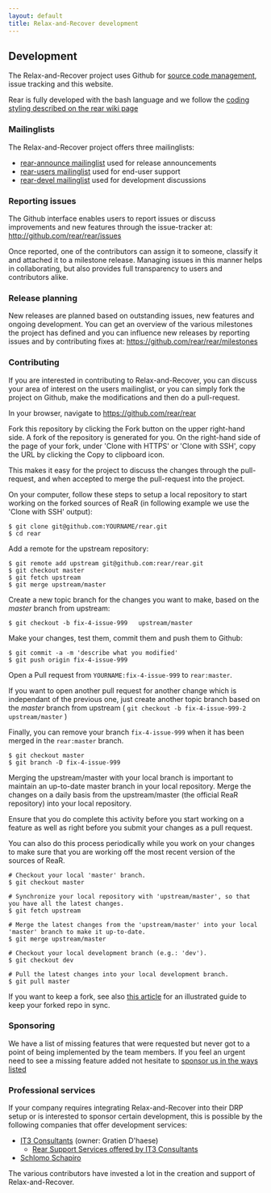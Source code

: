 ```yaml
---
layout: default
title: Relax-and-Recover development
---
```


## Development
The Relax-and-Recover project uses Github for [source code management](https://github.com/rear),
issue tracking and this website.

Rear is fully developed with the bash language and we follow the [coding styling described on the rear wiki page](https://github.com/rear/rear/wiki/Coding-Style)


### Mailinglists
The Relax-and-Recover project offers three mailinglists:

 - [rear-announce mailinglist](http://lists.relax-and-recover.org/mailman/listinfo/rear-announce)
   used for release announcements
 - [rear-users mailinglist](http://lists.relax-and-recover.org/mailman/listinfo/rear-users)
   used for end-user support
 - [rear-devel mailinglist](http://lists.relax-and-recover.org/mailman/listinfo/rear-devel)
   used for development discussions


### Reporting issues
The Github interface enables users to report issues or discuss improvements
and new features through the issue-tracker at:
<http://github.com/rear/rear/issues>

Once reported, one of the contributors can assign it to someone, classify it
and attached it to a milestone release. Managing issues in this manner helps
in collaborating, but also provides full transparency to users and contributors
alike.


### Release planning
New releases are planned based on outstanding issues, new features and ongoing
development. You can get an overview of the various milestones the project has
defined and you can influence new releases by reporting issues and by
contributing fixes at: <https://github.com/rear/rear/milestones>


### Contributing
If you are interested in contributing to Relax-and-Recover, you can discuss
your area of interest on the users mailinglist, or you can simply fork the
project on Github, make the modifications and then do a pull-request.

In your browser, navigate to <https://github.com/rear/rear>

Fork this repository by clicking the Fork button on the upper right-hand side. A fork of the repository is generated for you. On the right-hand side of the page of your fork, under 'Clone with HTTPS' or 'Clone with SSH', copy the URL by clicking the Copy to clipboard icon.

This makes it easy for the project to discuss the changes through the
pull-request, and when accepted to merge the pull-request into the project.

On your computer, follow these steps to setup a local repository to start working on the forked sources of ReaR (in following example we use the 'Clone with SSH' output):

    $ git clone git@github.com:YOURNAME/rear.git
    $ cd rear

Add a remote for the upstream repository:

    $ git remote add upstream git@github.com:rear/rear.git
    $ git checkout master
    $ git fetch upstream
    $ git merge upstream/master

Create a new topic branch for the changes you want to make, based on the *master* branch from upstream:

    $ git checkout -b fix-4-issue-999   upstream/master

Make your changes, test them, commit them and push them to Github:

    $ git commit -a -m 'describe what you modified'
    $ git push origin fix-4-issue-999

Open a Pull request from `YOURNAME:fix-4-issue-999` to `rear:master`.

If you want to open another pull request for another change which is independant of the previous one, just create another topic branch based on the *master* branch from upstream ( `git checkout -b fix-4-issue-999-2 upstream/master` )

Finally, you can remove your branch `fix-4-issue-999` when it has been merged in the `rear:master` branch.

    $ git checkout master
    $ git branch -D fix-4-issue-999

Merging the upstream/master with your local branch is important to maintain an up-to-date master branch in your local repository. Merge the changes on a daily basis from the upstream/master (the official ReaR repository) into your local repository.

Ensure that you do complete this activity before you start working on a feature as well as right before you submit your changes as a pull request.

You can also do this process periodically while you work on your changes to make sure that you are working off the most recent version of the sources of ReaR.

    # Checkout your local 'master' branch.
    $ git checkout master
    
    # Synchronize your local repository with 'upstream/master', so that you have all the latest changes.
    $ git fetch upstream
    
    # Merge the latest changes from the 'upstream/master' into your local 'master' branch to make it up-to-date.
    $ git merge upstream/master
    
    # Checkout your local development branch (e.g.: 'dev').
    $ git checkout dev
    
    # Pull the latest changes into your local development branch.
    $ git pull master
    
If you want to keep a fork, see also [this article](https://2buntu.com/articles/1459/keeping-your-forked-repo-synced-with-the-upstream-source/) for an illustrated guide to keep your forked repo in sync.

### Sponsoring
We have a list of missing features that were requested but never got to a point
of being implemented by the team members. If you feel an urgent need to see a
missing feature added not hesitate to [sponsor us in the ways listed](http://relax-and-recover.org/support/sponsors)

### Professional services
If your company requires integrating Relax-and-Recover into their DRP setup or
is interested to sponsor certain development, this is possible by the following
companies that offer development services:

 - [IT3 Consultants](http://www.it3.be/) (owner: Gratien D'haese)
   * [Rear Support Services offered by IT3 Consultants](http://www.it3.be/rear-support/)
 - [Schlomo Schapiro](http://consulting.schlomo.schapiro.org/)

The various contributors have invested a lot in the creation and support
of Relax-and-Recover.

